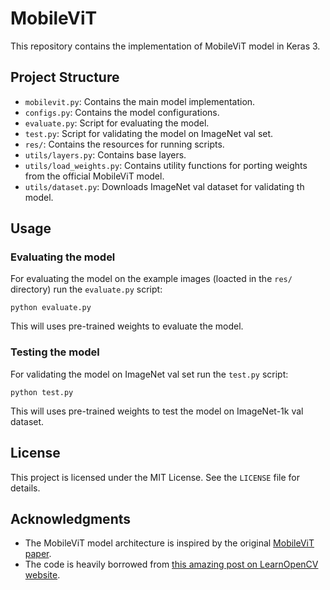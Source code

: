 # MobileViT
This repository contains the implementation of MobileViT model in Keras 3.

## Project Structure
- `mobilevit.py`: Contains the main model implementation.
- `configs.py`: Contains the model configurations.
- `evaluate.py`: Script for evaluating the model.
- `test.py`: Script for validating the model on ImageNet val set.
- `res/`: Contains the resources for running scripts.
- `utils/layers.py`: Contains base layers.
- `utils/load_weights.py`: Contains utility functions for porting weights from the official MobileViT model.
- `utils/dataset.py`: Downloads ImageNet val dataset for validating th model.

## Usage

### Evaluating the model
For evaluating the model on the example images (loacted in the `res/` directory) run the `evaluate.py` script:
```
python evaluate.py
```
This will uses pre-trained weights to evaluate the model.

### Testing the model
For validating the model on ImageNet val set run the `test.py` script:
```
python test.py
```
This will uses pre-trained weights to test the model on ImageNet-1k val dataset.

## License
This project is licensed under the MIT License. See the `LICENSE` file for details.

## Acknowledgments
- The MobileViT model architecture is inspired by the original [MobileViT paper](https://arxiv.org/abs/2110.02178).
- The code is heavily borrowed from [this amazing post on LearnOpenCV website](https://learnopencv.com/mobilevit-keras-3/).
